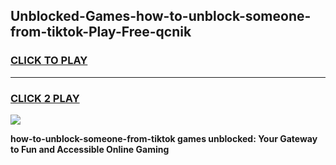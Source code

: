 
## Unblocked-Games-how-to-unblock-someone-from-tiktok-Play-Free-qcnik
<h3>
<a href="https://premium76.site?title=how-to-unblock-someone-from-tiktok&ref=21A">CLICK TO PLAY</a></h3>
<hr>

<h3>
<a href="https://premium76.site?title=how-to-unblock-someone-from-tiktok&ref=21A">CLICK 2 PLAY</a>
  
</h3>

<a href="https://premium76.site?title=how-to-unblock-someone-from-tiktok&ref=21A"><img src="https://clearcache.store/games.png"></a>


**how-to-unblock-someone-from-tiktok games unblocked: Your Gateway to Fun and Accessible Online Gaming**
